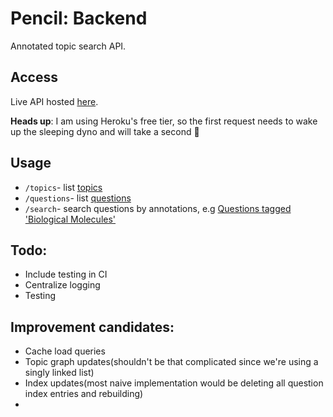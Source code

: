 # Pencil: Backend
Annotated topic search API.

## Access
Live API hosted [here](https://lk-pencil-backend.herokuapp.com).  

**Heads up**: I am using Heroku's free tier, so the first request needs to wake up the sleeping dyno and will take a second 🙂

## Usage
- `/topics`- list [topics](https://lk-pencil-backend.herokuapp.com/topics)
- `/questions`- list [questions](https://lk-pencil-backend.herokuapp.com/questions)
- `/search`- search questions by annotations, e.g [Questions tagged 'Biological Molecules'](https://lk-pencil-backend.herokuapp.com/search?q=Biological+Molecules)

## Todo:
- Include testing in CI
- Centralize logging
- Testing

## Improvement candidates:
- Cache load queries
- Topic graph updates(shouldn't be that complicated since we're using a singly linked list)
- Index updates(most naive implementation would be deleting all question index entries and rebuilding)
- 
